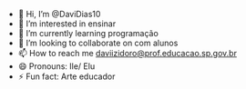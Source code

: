 - 👋 Hi, I’m @DaviDias10
- 👀 I’m interested in ensinar
- 🌱 I’m currently learning programação 
- 💞️ I’m looking to collaborate on com alunos
- 📫 How to reach me daviizidoro@prof.educacao.sp.gov.br
- 😄 Pronouns: Ile/ Elu
- ⚡ Fun fact: Arte educador

<!---
DaviDias10/DaviDias10 is a ✨ special ✨ repository because its `README.md` (this file) appears on your GitHub profile.
You can click the Preview link to take a look at your changes.
--->
